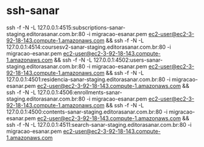 # ssh-sanar

ssh -f -N -L 127.0.0.1:4515:subscriptions-sanar-staging.editorasanar.com.br:80 -i migracao-esanar.pem ec2-user@ec2-3-92-18-143.compute-1.amazonaws.com && ssh -f -N -L 127.0.0.1:4514:coursesv2-sanar-staging.editorasanar.com.br:80 -i migracao-esanar.pem ec2-user@ec2-3-92-18-143.compute-1.amazonaws.com && ssh -f -N -L 127.0.0.1:4502:users-sanar-staging.editorasanar.com.br:80 -i migracao-esanar.pem ec2-user@ec2-3-92-18-143.compute-1.amazonaws.com && ssh -f -N -L 127.0.0.1:4501:residencia-sanar-staging.editorasanar.com.br:80 -i migracao-esanar.pem ec2-user@ec2-3-92-18-143.compute-1.amazonaws.com && ssh -f -N -L 127.0.0.1:4506:enrollments-sanar-staging.editorasanar.com.br:80 -i migracao-esanar.pem ec2-user@ec2-3-92-18-143.compute-1.amazonaws.com && ssh -f -N -L 127.0.0.1:4500:contents-sanar-staging.editorasanar.com.br:80 -i migracao-esanar.pem ec2-user@ec2-3-92-18-143.compute-1.amazonaws.com && ssh -f -N -L 127.0.0.1:4511:search-sanar-staging.editorasanar.com.br:80 -i migracao-esanar.pem ec2-user@ec2-3-92-18-143.compute-1.amazonaws.com

